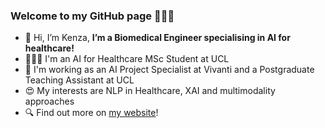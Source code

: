 ### Welcome to my GitHub page 🙋🏻‍♀️
- 👋 Hi, I’m Kenza, **I’m a Biomedical Engineer specialising in AI for healthcare!**
- 👩🏻‍🎓 I'm an AI for Healthcare MSc Student at UCL
- 💼 I'm working as an AI Project Specialist at Vivanti and a Postgraduate Teaching Assistant at UCL
- 😍 My interests are NLP in Healthcare, XAI and multimodality approaches
- 🔍 Find out more on [my website](https://kenza-ily.notion.site)!
